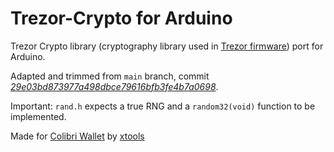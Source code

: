 # Trezor-Crypto for Arduino

Trezor Crypto library (cryptography library used in [Trezor firmware](https://github.com/trezor/trezor-firmware)) port for Arduino.

Adapted and trimmed from `main` branch, commit _[29e03bd873977a498dbce79616bfb3fe4b7a0698](https://github.com/trezor/trezor-firmware/tree/29e03bd873977a498dbce79616bfb3fe4b7a0698/crypto)_.

Important: `rand.h` expects a true RNG and a `random32(void)` function to be implemented.

Made for [Colibri Wallet](https://colibri.diy) by [xtools](https://github.com/xtools-at)
